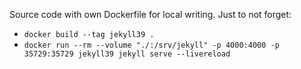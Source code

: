 Source code with own Dockerfile for local writing.
Just to not forget:
* `docker build --tag jekyll39 .`
* `docker run --rm --volume "./:/srv/jekyll" -p 4000:4000 -p 35729:35729 jekyll39 jekyll serve --livereload`
